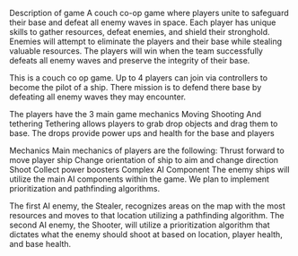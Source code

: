 Description of game
A couch co-op game where players unite to safeguard their base and defeat all enemy waves in space. Each player has unique skills to gather resources, defeat enemies, and shield their stronghold. Enemies will attempt to eliminate the players and their base while stealing valuable resources. The players will win when the team successfully defeats all enemy waves and preserve the integrity of their base.

This is a couch co op game. Up to 4 players can join via controllers to become the pilot of a ship. There mission is to defend there base by defeating all enemy waves they may encounter.


The players have the 3 main game mechanics
Moving
Shooting
And tethering
Tethering allows players to grab drop objects and drag them to base. The drops provide power ups and health for the base and players

Mechanics
Main mechanics of players are the following:
Thrust forward to move player ship
Change orientation of ship to aim and change direction
Shoot
Collect power boosters
Complex AI Component
The enemy ships will utilize the main AI components within the game. We plan to implement prioritization and pathfinding algorithms.

The first AI enemy, the Stealer, recognizes areas on the map with the most resources and moves to that location utilizing a pathfinding algorithm. The second AI enemy, the Shooter, will utilize a prioritization algorithm that dictates what the enemy should shoot at based on location, player health, and base health.
